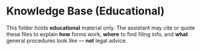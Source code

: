 # Knowledge Base (Educational)
This folder holds **educational** material only. The assistant may cite or quote these files to explain **how** forms work,
**where** to find filing info, and **what** general procedures look like — **not** legal advice.
